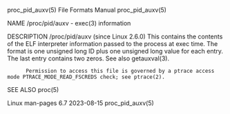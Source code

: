 proc_pid_auxv(5)						      File Formats Manual						      proc_pid_auxv(5)

NAME
       /proc/pid/auxv - exec(3) information

DESCRIPTION
       /proc/pid/auxv (since Linux 2.6.0)
	      This  contains  the contents of the ELF interpreter information passed to the process at exec time.  The format is one unsigned long ID plus one
	      unsigned long value for each entry.  The last entry contains two zeros.  See also getauxval(3).

	      Permission to access this file is governed by a ptrace access mode PTRACE_MODE_READ_FSCREDS check; see ptrace(2).

SEE ALSO
       proc(5)

Linux man-pages 6.7							  2023-08-15							      proc_pid_auxv(5)
